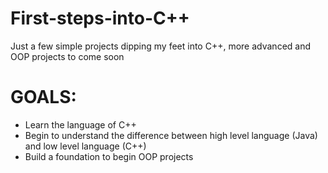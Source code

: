 # First-steps-into-C++
Just a few simple projects dipping my feet into C++, more advanced and OOP projects to come soon
# GOALS:
* Learn the language of C++ 
* Begin to understand the difference between high level language (Java) and low level language (C++)
* Build a foundation to begin OOP projects
